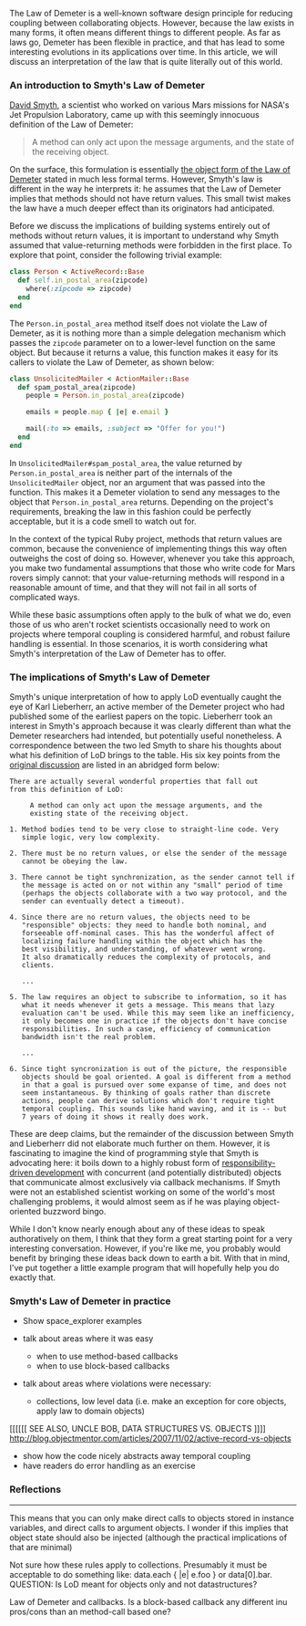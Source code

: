 The Law of Demeter is a well-known software design principle for reducing
coupling between collaborating objects. However, because the law exists in many
forms, it often means different things to different people. As far as laws go,
Demeter has been flexible in practice, and that has lead to some interesting
evolutions in its applications over time. In this article, we will 
discuss an interpretation of the law that is quite literally out of 
this world.

### An introduction to Smyth's Law of Demeter

[David Smyth](http://zipcodemars.jpl.nasa.gov/bio-contribution.cfm?bid=1018&cid=393&pid=377), 
a scientist who worked on various Mars missions for NASA's Jet 
Propulsion Laboratory, came up with this seemingly innocuous definition
of the Law of Demeter:

> A method can only act upon the message arguments, and the state of the receiving object.

On the surface, this formulation is essentially [the object form of the Law
of Demeter](http://www.ccs.neu.edu/research/demeter/demeter-method/LawOfDemeter/object-formulation.html)
stated in much less formal terms. However, Smyth's law is different in the way
he interprets it: he assumes that the Law of Demeter implies that 
methods should not have return values. This small twist makes 
the law have a much deeper effect than its originators had 
anticipated. 

Before we discuss the implications of building systems entirely out of methods
without return values, it is important to understand why Smyth assumed
that value-returning methods were forbidden in the first place. To explore
that point, consider the following trivial example:

```ruby
class Person < ActiveRecord::Base
  def self.in_postal_area(zipcode)
    where(:zipcode => zipcode)  
  end
end
```

The `Person.in_postal_area` method itself does not violate the 
Law of Demeter, as it is nothing more than a simple delegation
mechanism which passes the `zipcode` parameter on to a 
lower-level function on the same object. But because it
returns a value, this function makes it easy for its callers
to violate the Law of Demeter, as shown below:

```ruby
class UnsolicitedMailer < ActionMailer::Base
  def spam_postal_area(zipcode)
    people = Person.in_postal_area(zipcode)

    emails = people.map { |e| e.email }

    mail(:to => emails, :subject => "Offer for you!")
  end
end
```

In `UnsolicitedMailer#spam_postal_area`, the value returned by
`Person.in_postal_area` is neither part of the internals
of the `UnsolicitedMailer` object, nor an argument that was passed 
into the function. This makes it a Demeter violation to send any
messages to the object that `Person.in_postal_area` returns. 
Depending on the project's requirements, breaking the law in
this fashion could be perfectly acceptable, but it is a code
smell to watch out for.

In the context of the typical Ruby project, methods that 
return values are common, because the convenience of implementing
things this way often outweighs the cost of doing so. However,
whenever you take this approach, you make two fundamental 
assumptions that those who write code for Mars rovers 
simply cannot: that your value-returning methods will respond
in a reasonable amount of time, and that they will not fail 
in all sorts of complicated ways.

While these basic assumptions often apply to the bulk of what we do,
even those of us who aren't rocket scientists occasionally
need to work on projects where temporal coupling is considered
harmful, and robust failure handling is essential. In those
scenarios, it is worth considering what Smyth's interpretation
of the Law of Demeter has to offer.

### The implications of Smyth's Law of Demeter

Smyth's unique interpretation of how to apply LoD eventually 
caught the eye of Karl Lieberherr, an active member of the
Demeter project who had published some of the earliest papers
on the topic. Lieberherr took an interest in Smyth's approach 
because it was clearly different than what the Demeter 
researchers had intended, but potentially useful nonetheless. 
A correspondence between the two led Smyth to share his 
thoughts about what his definition of LoD brings to 
the table. His six key points from the [original discussion](http://www.ccs.neu.edu/research/demeter/demeter-method/LawOfDemeter/Smyth/LoD-revisited2) 
are listed in an abridged form below:

```
There are actually several wonderful properties that fall out 
from this definition of LoD:

     A method can only act upon the message arguments, and the
     existing state of the receiving object.

1. Method bodies tend to be very close to straight-line code. Very
   simple logic, very low complexity.

2. There must be no return values, or else the sender of the message
   cannot be obeying the law.

3. There cannot be tight synchronization, as the sender cannot tell if
   the message is acted on or not within any "small" period of time
   (perhaps the objects collaborate with a two way protocol, and the
   sender can eventually detect a timeout).

4. Since there are no return values, the objects need to be
   "responsible" objects: they need to handle both nominal, and
   forseeable off-nominal cases. This has the wonderful affect of
   localizing failure handling within the object which has the
   best visibilitiy, and understanding, of whatever went wrong.
   It also dramatically reduces the complexity of protocols, and
   clients.

   ...

5. The law requires an object to subscribe to information, so it has
   what it needs whenever it gets a message. This means that lazy
   evaluation can't be used. While this may seem like an inefficiency,
   it only becomes one in practice if the objects don't have concise
   responsibilities. In such a case, efficiency of communication
   bandwidth isn't the real problem.

   ...

6. Since tight syncronization is out of the picture, the responsible
   objects should be goal oriented. A goal is different from a method
   in that a goal is pursued over some expanse of time, and does not
   seem instantaneous. By thinking of goals rather than discrete
   actions, people can derive solutions which don't require tight
   temporal coupling. This sounds like hand waving, and it is -- but
   7 years of doing it shows it really does work.
```

These are deep claims, but the remainder of the discussion between Smyth
and Lieberherr did not elaborate much further on them. However, it is 
fascinating to imagine the kind of programming style that Smyth
is advocating here: it boils down to a highly robust form of
[responsibility-driven development](http://practicingruby.com/articles/64) with 
concurrent (and potentially distributed) objects that communicate almost 
exclusively via callback mechanisms. If Smyth were not an established
scientist working on some of the world's most challenging problems,
it would almost seem as if he was playing object-oriented buzzword bingo.

While I don't know nearly enough about any of these ideas to speak 
authoratively on them, I think that they form a great starting point 
for a very interesting conversation. However, if you're like me, you
probably would benefit by bringing these ideas back down to earth
a bit. With that in mind, I've put together a little example 
program that will hopefully help you do exactly that.

### Smyth's Law of Demeter in practice

- Show space_explorer examples

- talk about areas where it was easy
  - when to use method-based callbacks
  - when to use block-based callbacks 

- talk about areas where violations were necessary:
  - collections, low level data (i.e. make an exception for core objects, apply
    law to domain objects)

[[[[[[ SEE ALSO, UNCLE BOB, DATA STRUCTURES VS. OBJECTS ]]]]
http://blog.objectmentor.com/articles/2007/11/02/active-record-vs-objects

- show how the code nicely abstracts away temporal coupling
- have readers do error handling as an exercise

### Reflections

---

This means that you can only make direct calls to objects stored in instance
variables, and direct calls to argument objects. I wonder if this implies that
object state should also be injected (although the practical implications of
that are minimal)

Not sure how these rules apply to collections. Presumably it must be acceptable
to do something like: data.each { |e| e.foo } or data[0].bar. QUESTION: Is LoD 
meant for objects only and not datastructures?

Law of Demeter and callbacks. Is a block-based callback any different inu
pros/cons than an method-call based one?


